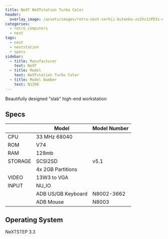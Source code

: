 ```yaml
---
title: NeXT NeXTstation Turbo Color
header:
  overlay_image: /assets/images/retro-next-serhii-butenko-zx2Vc1zPDIs-unsplash.jpg
categories:
  - retro_computers
  - next  
tags:
  - next
  - nextstation
  - specs
sidebar:
  - title: Manufacturer
    text: NeXT
  - title: Model
    text: NeXTstation Turbo Color
  - title: Model Number
    text: N1200
---
```


Beautifully designed "slab" high-end workstation

## Specs

|         | Model              | Model Number |
|---------|--------------------|--------------|
| CPU     | 33 MHz 68040       | |
| ROM     | V74                | |
| RAM     | 128mb              | |
| STORAGE | SCSI2SD            | v5.1 |
|         | 4x 2GB Partitions  | |
| VIDEO   | 13W3 to VGA        | |
| INPUT   | NU_IO              | |
|         | ADB US/GB Keyboard | N8002-3662 |
|         | ADB Mouse          | N8003 |

## Operating System

NeXTSTEP 3.3
